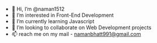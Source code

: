 - 👋 Hi, I’m @naman1512
- 👀 I’m interested in Front-End Development
- 🌱 I’m currently learning Javascript 
- 💞️ I’m looking to collaborate on Web Development projects
- 📫 reach me on my mail -  namanbhatt991@gmail.com 

<!---
naman1512/naman1512 is a ✨ special ✨ repository because its `README.md` (this file) appears on your GitHub profile.
You can click the Preview link to take a look at your changes.
--->
